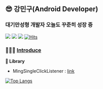 ## 😎 강민구(Android Developer)

### 대기만성형 개발자 오늘도 꾸준히 성장 중
<img src="https://img.shields.io/badge/Android%20Developer-green?style=flat-square&logo=android"> <img src="https://img.shields.io/badge/Kotlin-0095d5?style=flat-square&logo=kotlin&logoColor=white"> <img src="https://img.shields.io/badge/Python-3776ab?style=flat-square&logo=python&logoColor=white"> [![Hits](https://hits.seeyoufarm.com/api/count/incr/badge.svg?url=https%3A%2F%2Fgithub.com%2Fkangmin1012%2Fhit-counter&count_bg=%2379C83D&title_bg=%23555555&icon=myspace.svg&icon_color=%23FFFFFF&title=hits&edge_flat=true)](https://hits.seeyoufarm.com)

### 🧑🏻‍💻 [**Introduce**](https://github.com/kangmin1012/Introduce)

**📗 Library**
- MingSingleClickListener : [link](https://github.com/kangmin1012/MingSingleClickListener)

[![Top Langs](https://github-readme-stats.vercel.app/api/top-langs/?username=kangmin1012&layout=compact)](https://github.com/anuraghazra/github-readme-stats)
